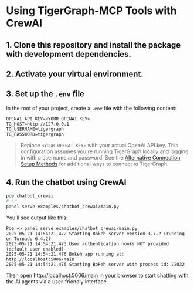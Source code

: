 # Using TigerGraph-MCP Tools with CrewAI

## 1. Clone this repository and install the package with development dependencies.

## 2. Activate your virtual environment.

## 3. Set up the `.env` file

In the root of your project, create a `.env` file with the following content:

```
OPENAI_API_KEY=<YOUR OPENAI KEY>
TG_HOST=http://127.0.0.1
TG_USERNAME=tigergraph
TG_PASSWORD=tigergraph
```

> Replace `<YOUR OPENAI KEY>` with your actual OpenAI API key.
> This configuration assumes you're running TigerGraph locally and logging in with a username and password. See the [Alternative Connection Setup Methods](https://tigergraph-devlabs.github.io/tigergraph-mcp-utils/reference/01_core/graph/#tigergraphx.core.graph.Graph.__init__) for additional ways to connect to TigerGraph.

## 4. Run the chatbot using CrewAI

```bash
poe chatbot_crewai
# or
panel serve examples/chatbot_crewai/main.py
```

You’ll see output like this:

```
Poe => panel serve examples/chatbot_crewai/main.py
2025-05-21 14:54:21,472 Starting Bokeh server version 3.7.2 (running on Tornado 6.4.2)
2025-05-21 14:54:21,473 User authentication hooks NOT provided (default user enabled)
2025-05-21 14:54:21,476 Bokeh app running at: http://localhost:5006/main
2025-05-21 14:54:21,476 Starting Bokeh server with process id: 22032
```

Then open [http://localhost:5006/main](http://localhost:5006/main) in your browser to start chatting with the AI agents via a user-friendly interface.

